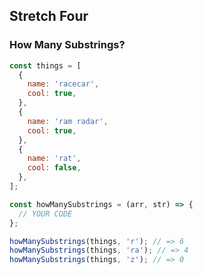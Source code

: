 ## Stretch Four
### How Many Substrings?

```javascript
const things = [
  {
    name: 'racecar',
    cool: true,
  },
  {
    name: 'ram radar',
    cool: true,
  },
  {
    name: 'rat',
    cool: false,
  },
];

const howManySubstrings = (arr, str) => {
  // YOUR CODE
};

howManySubstrings(things, 'r'); // => 6
howManySubstrings(things, 'ra'); // => 4
howManySubstrings(things, 'z'); // => 0
```
